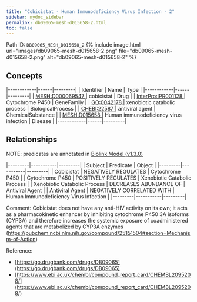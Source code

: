 ```yaml
---
title: "Cobicistat - Human Immunodeficiency Virus Infection - 2"
sidebar: mydoc_sidebar
permalink: db09065-mesh-d015658-2.html
toc: false 
---
```



Path ID: `DB09065_MESH_D015658_2`
{% include image.html url="images/db09065-mesh-d015658-2.png" file="db09065-mesh-d015658-2.png" alt="db09065-mesh-d015658-2" %}

## Concepts

|------------|------|---------|
| Identifier | Name | Type    |
|------------|------|---------|
| <a href="https://identifiers.org/MESH:D000069547">MESH:D000069547 </a> | cobicistat | Drug |
| <a href="https://identifiers.org/InterPro:IPR001128﻿">InterPro:IPR001128﻿ </a> | Cytochrome P450 | GeneFamily |
| <a href="https://identifiers.org/GO:0042178">GO:0042178 </a> | xenobiotic catabolic process | BiologicalProcess |
| <a href="https://identifiers.org/CHEBI:22587">CHEBI:22587 </a> | antiviral agent | ChemicalSubstance |
| <a href="https://identifiers.org/MESH:D015658">MESH:D015658 </a> | Human immunodeficiency virus infection | Disease |
|------------|------|---------|

## Relationships


NOTE: predicates are annotated in <a href="https://github.com/biolink/biolink-model/releases/tag/v1.3.0">Biolink Model (v1.3.0)</a>

|---------|-----------|---------|
| Subject | Predicate | Object  |
|---------|-----------|---------|
| Cobicistat | NEGATIVELY REGULATES | Cytochrome P450 |
| Cytochrome P450 | POSITIVELY REGULATES | Xenobiotic Catabolic Process |
| Xenobiotic Catabolic Process | DECREASES ABUNDANCE OF | Antiviral Agent |
| Antiviral Agent | NEGATIVELY CORRELATED WITH | Human Immunodeficiency Virus Infection |
|---------|-----------|---------|

Comment: Cobicistat does not have any anti-HIV activity on its own; it acts as a pharmacokinetic enhancer by inhibiting cytochrome P450 3A isoforms (CYP3A) and therefore increases the systemic exposure of coadministered agents that are metabolized by CYP3A enzymes (https://pubchem.ncbi.nlm.nih.gov/compound/25151504#section=Mechanism-of-Action)

Reference: 
  - [https://go.drugbank.com/drugs/DB09065](https://go.drugbank.com/drugs/DB09065)
  - [https://www.ebi.ac.uk/chembl/compound_report_card/CHEMBL2095208/](https://www.ebi.ac.uk/chembl/compound_report_card/CHEMBL2095208/)
